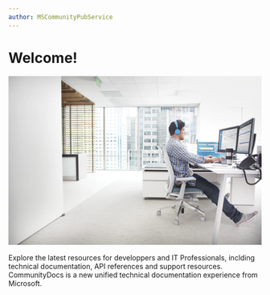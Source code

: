 ```yaml
---
author: MSCommunityPubService
---
```





# Welcome!

![](./img/minitel2.png)

Explore the latest resources for developpers and IT Professionals, inclding technical documentation, API references and support resources. CommunityDocs is a new unified technical documentation experience from Microsoft.





